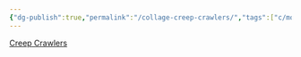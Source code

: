 ```yaml
---
{"dg-publish":true,"permalink":"/collage-creep-crawlers/","tags":["c/money","c/red","c/animals","c/cibc"],"created":"2024-01-02T00:04:46.021-05:00","updated":"2024-01-02T00:06:38.244-05:00"}
---
```



[Creep Crawlers](https://www.instagram.com/p/B4Jc6YIhVgE/)
